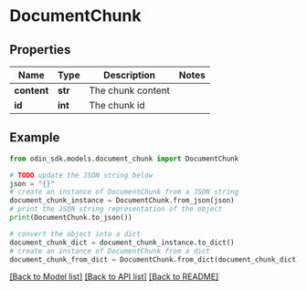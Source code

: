 # DocumentChunk


## Properties

Name | Type | Description | Notes
------------ | ------------- | ------------- | -------------
**content** | **str** | The chunk content | 
**id** | **int** | The chunk id | 

## Example

```python
from odin_sdk.models.document_chunk import DocumentChunk

# TODO update the JSON string below
json = "{}"
# create an instance of DocumentChunk from a JSON string
document_chunk_instance = DocumentChunk.from_json(json)
# print the JSON string representation of the object
print(DocumentChunk.to_json())

# convert the object into a dict
document_chunk_dict = document_chunk_instance.to_dict()
# create an instance of DocumentChunk from a dict
document_chunk_from_dict = DocumentChunk.from_dict(document_chunk_dict)
```
[[Back to Model list]](../README.md#documentation-for-models) [[Back to API list]](../README.md#documentation-for-api-endpoints) [[Back to README]](../README.md)


